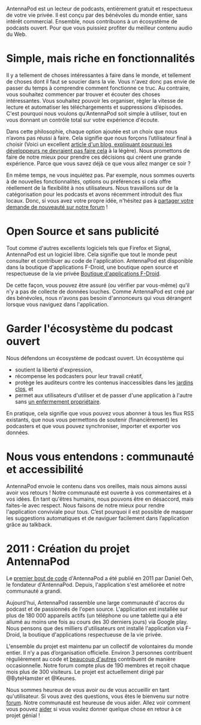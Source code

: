 AntennaPod est un lecteur de podcasts, entièrement gratuit et respectueux de
votre vie privée. Il est conçu par des bénévoles du monde entier, sans intérêt
commercial. Ensemble, nous contribuons à un écosystème de podcasts ouvert. Pour
que vous puissiez profiter du meilleur contenu audio du Web.

# Simple, mais riche en fonctionnalités

Il y a tellement de choses intéressantes à faire dans le monde, et tellement de
choses dont il faut se soucier dans la vie. Vous n'avez donc pas envie de passer
du temps à comprendre comment fonctionne ce truc. Au contraire, vous souhaitez
commencer par trouver et écouter des choses intéressantes. Vous souhaitez
pouvoir les organiser, règler la vitesse de lecture et automatiser les
téléchargements et suppressions d’épisodes. C'est pourquoi nous voulons
qu'AntennaPod soit simple à utiliser, tout en vous donnant un contrôle total sur
votre expérience d'écoute.

Dans cette philosophie, chaque option ajoutée est un choix que nous n’avons pas
réussi à faire. Cela signifie que nous forçons l’utilisateur final à choisir
(Voici un excellent [article d'un blog, expliquant pourquoi les développeurs
ne devraient pas faire cela](http://neugierig.org/software/blog/2018/07/options.html)
à la légère). Nous promettons de faire de notre mieux pour prendre ces décisions
qui créent une grande expérience. Parce que vous savez déjà ce que vous allez
manger ce soir ?

En même temps, ne vous inquiétez pas. Par exemple, nous sommes ouverts à de
nouvelles fonctionnalités, options ou préférences si cela offre réellement de la
flexibilité à nos utilisateurs. Nous travaillons sur de la catégorisation pour
les podcasts et avons récemment introduit des flux locaux. Donc, si vous avez
votre propre idée, n'hésitez pas à [partager votre demande de nouveauté sur
notre forum](https://forum.antennapod.org/c/feature-request) !

# Open Source et sans publicité

Tout comme d'autres excellents logiciels tels que Firefox et Signal, AntennaPod
est un logiciel libre. Cela signifie que tout le monde peut consulter et
contribuer au code de l'application. AntennaPod est disponible dans la boutique
d'applications F-Droid, une boutique open source et respectueuse de la vie
privée [Boutique d'applications F-Droid](https://www.f-droid.org/packages/de.danoeh.antennapod/).

De cette façon, vous pouvez être assuré (ou vérifier par vous-même) qu'il n'y a
pas de collecte de données louches. Comme AntennaPod est créé par des bénévoles,
nous n'avons pas besoin d'annonceurs qui vous dérangent lorsque vous naviguez
dans l'application.

# Garder l'écosystème du podcast ouvert

Nous défendons un écosystème de podcast ouvert. Un écosystème qui

* soutient la liberté d'expression,
* récompense les podcasters pour leur travail créatif,
* protège les auditeurs contre les contenus inaccessibles dans les [jardins
clos](https://fr.abcdef.wiki/wiki/Closed_platform), et
* permet aux utilisateurs d'utiliser et de passer d'une application à l'autre
sans [un enfermement propriétaire](https://fr.wikipedia.org/wiki/Enfermement_propri%C3%A9taire).

En pratique, cela signifie que vous pouvez vous abonner à tous les flux RSS
existants, que nous vous permettons de soutenir (financièrement) les podcasters
et que vous pouvez synchroniser, importer et exporter vos données.

# Nous vous entendons : communauté et accessibilité

AntennaPod envoie le contenu dans vos oreilles, mais nous aimons aussi avoir vos
retours ! Notre communauté est ouverte à vos commentaires et à vos idées. En
tant qu'êtres humains, nous pouvons être en désaccord, mais faites-le avec
respect. Nous faisons de notre mieux pour rendre l'application conviviale pour
tous. C’est pourquoi il est possible de masquer les suggestions automatiques et
de naviguer facilement dans l’application grâce au talkback.

# 2011 : Création du projet AntennaPod

Le [premier bout de code](https://github.com/AntennaPod/AntennaPod/commit/c9283f09dced6f156e13675ef4c13ebeb20cb9e5)
d'AntennaPod a été publié en 2011 par Daniel Oeh, le fondateur d'AntennaPod.
Depuis, l'application s'est améliorée et notre communauté a grandi.

Aujourd'hui, AntennaPod rassemble une large communauté d'accros du podcast et de
passionnés de l'open source. L'application est installée sur plus de 180 000
appareils actifs (un téléphone ou une tablette qui a été allumé au moins une
fois au cours des 30 derniers jours) via Google play. Nous pensons que des
milliers d'utilisateurs ont installé l'application via F-Droid, la boutique
d'applications respectueuse de la vie privée.

L'ensemble du projet est maintenu par un collectif de volontaires du monde
entier. Il n’y a pas d’organisation officielle. Environ 3 personnes contribuent
régulièrement au code et [beaucoup d'autres](https://github.com/AntennaPod/AntennaPod/graphs/contributors)
contribuent de manière occasionnelle. Notre forum compte plus de 190 membres et
reçoit chaque mois plus de 300 visiteurs. Le projet est actuellement dirigé par
@ByteHamster et @Keunes.

Nous sommes heureux de vous avoir ou de vous accueillir en tant qu'utilisateur.
Si vous avez des questions, vous êtes le bienvenu sur notre [forum](https://forum.antennapod.org).
Notre communauté est heureuse de vous aider. Allez voir comment vous pouvez
[aider](/contribute/) si vous voulez donner quelque chose en retour à ce projet
génial !
